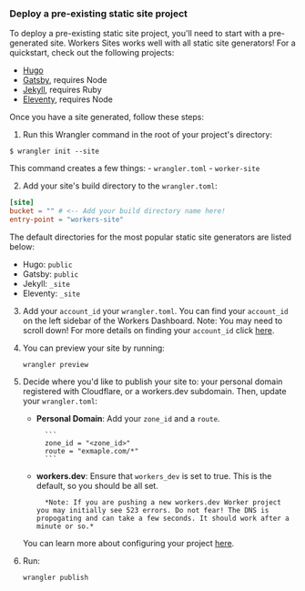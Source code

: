 ### Deploy a pre-existing static site project

To deploy a pre-existing static site project, you'll need to start with a pre-generated site. Workers Sites works well with all static site generators! For a quickstart, check out the following projects:

- [Hugo](https://gohugo.io/getting-started/quick-start/)
- [Gatsby](https://www.gatsbyjs.org/docs/quick-start/), requires Node
- [Jekyll](https://jekyllrb.com/docs/), requires Ruby
- [Eleventy](https://www.11ty.io/#quick-start), requires Node

Once you have a site generated, follow these steps:

1. Run this Wrangler command in the root of your project's directory:

```
$ wrangler init --site
```

This command creates a few things: - `wrangler.toml` - `worker-site`

2. Add your site's build directory to the `wrangler.toml`:

```toml
[site]
bucket = "" # <-- Add your build directory name here!
entry-point = "workers-site"
```

The default directories for the most popular static site generators are listed below:

- Hugo: `public`
- Gatsby: `public`
- Jekyll: `_site`
- Eleventy: `_site`

3.  Add your `account_id` your `wrangler.toml`. You can find your `account_id` on the left sidebar of the Workers Dashboard. Note: You may need to scroll down! For more details on finding your `account_id` click [here](https://developers.cloudflare.com/workers/quickstart/#account-id-and-zone-id).

4.  You can preview your site by running:

    ```
    wrangler preview
    ```

5.  Decide where you'd like to publish your site to: your personal domain registered with Cloudflare, or a workers.dev subdomain. Then, update your `wrangler.toml`:

    - **Personal Domain**: Add your `zone_id` and a `route`.

          	```
          	zone_id = "<zone_id>"
          	route = "exmaple.com/*"
          	```

    - **workers.dev**: Ensure that `workers_dev` is set to true. This is the default, so you should be all set.

          	*Note: If you are pushing a new workers.dev Worker project you may initially see 523 errors. Do not fear! The DNS is propogating and can take a few seconds. It should work after a minute or so.*

    You can learn more about configuring your project [here](https://developers.cloudflare.com/workers/quickstart/#configure).

6.  Run:

    ```
    wrangler publish
    ```
